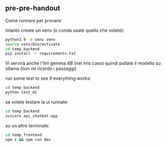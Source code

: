 ## pre-pre-handout

Come runnare per provare:

intanto create un venv (o conda usate quello che volete):
```sh
python3.9 -m venv venv
source venv/bin/activate
cd temp_backend
pip install -r requirements.txt
```

Vi servirà anche l'llm gemma:4B (nel mio caso) quindi pullate il modello su ollama (non mi ricordo i passaggi)

run some test to see if everything works:
```sh
cd temp_backend
python test_ml
```

se volete testare la ui runnate:
```sh
cd temp_backend
uvicorn api_chatbot:app
```

su un altro terminale:
```sh
cd temp_frontend
npm i && npm run dev
```
